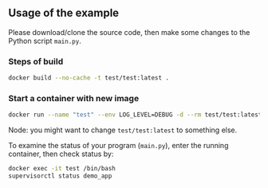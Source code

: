 ## Usage of the example

Please download/clone the source code, then make some changes to the Python script `main.py`. 

### Steps of build
```bash
docker build --no-cache -t test/test:latest .
```

### Start a container with new image
```bash
docker run --name "test" --env LOG_LEVEL=DEBUG -d --rm test/test:latest
```

Node: you might want to change `test/test:latest` to something else.

To examine the status of your program (`main.py`), enter the running container, then check status by:
```bash
docker exec -it test /bin/bash
supervisorctl status demo_app
```